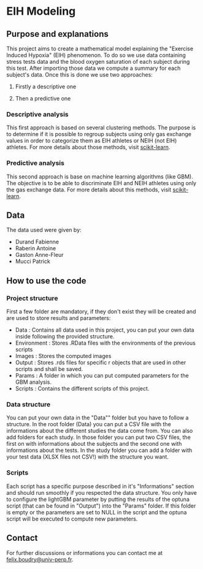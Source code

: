 # EIH Modeling

## Purpose and explanations

This project aims to create a mathematical model explaining the "Exercise Induced Hypoxia" (EIH) phenomenon. To do so we use data containing stress tests data and the blood oxygen saturation of each subject during this test. After importing those data we compute a summary for each subject's data. Once this is done we use two approaches:

1.  Firstly a descriptive one

2.  Then a predictive one

### Descriptive analysis

This first approach is based on several clustering methods. The purpose is to determine if it is possible to regroup subjects using only gas exchange values in order to categorize them as EIH athletes or NEIH (not EIH) athletes. For more details about those methods, visit [scikit-learn](https://scikit-learn.org/stable/modules/clustering.html#clustering).

### Predictive analysis

This second approach is base on machine learning algorithms (like GBM). The objective is to be able to discriminate EIH and NEIH athletes using only the gas exchange data. For more details about this methods, visit [scikit-learn](https://scikit-learn.org/stable/supervised_learning.html).

## Data

The data used were given by:

-   Durand Fabienne
-   Raberin Antoine
-   Gaston Anne-Fleur
-   Mucci Patrick

## How to use the code

### Project structure

First a few folder are mandatory, if they don't exist they will be created and are used to store results and parameters:

-   Data : Contains all data used in this project, you can put your own data inside following the provided structure.
-   Environment : Stores .RData files with the environments of the previous scripts
-   Images : Stores the computed images
-   Output : Stores .rds files for specific r objects that are used in other scripts and shall be saved.
-   Params : A folder in which you can put computed parameters for the GBM analysis.
-   Scripts : Contains the different scripts of this project.

### Data structure

You can put your own data in the "Data"" folder but you have to follow a structure. In  the root folder (Data) you can put a CSV file with the informations about the different studies the data come from. You can also add folders for each study. In those folder you can put two CSV files, the first on with informations about the subjects and the second one with informations about the tests. In the study folder you can add a folder with your test data (XLSX files not CSV!) with the structure you want.

### Scripts

Each script has a specific purpose described in it's "Informations" section and should run smoothly if you respected the data structure.
You only have to configure the lightGBM parameter by putting the results of the optuna script (that can be found in "Output") into the "Params" folder. If this folder is empty or the parameters are set to NULL in the script and the optuna script will be executed to compute new parameters.

## Contact

For further discussions or informations you can contact me at [felix.boudry\@univ-perp.fr](mailto:felix.boudry@univ-perp.fr).
